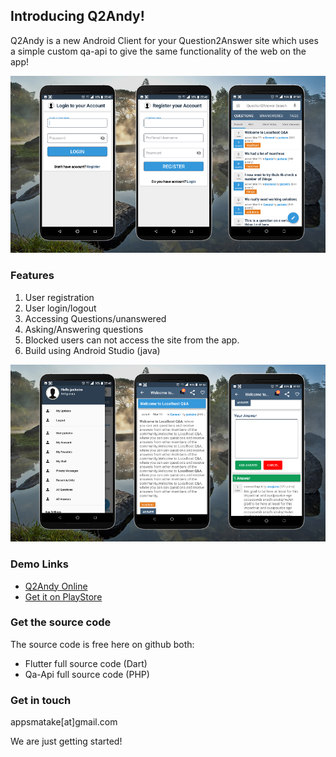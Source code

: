 ## Introducing Q2Andy!

Q2Andy is a new Android Client for your Question2Answer site which uses a simple custom qa-api to give the same functionality of the web on the app!

<img src="q2a1.png"/>

### Features
1. User registration
2. User login/logout
3. Accessing Questions/unanswered
4. Asking/Answering questions
5. Blocked users can not access the site from the app.
6. Build using Android Studio (java)

<img src="q2a2.png"/>

### Demo Links
- [Q2Andy Online](https://qtoa.appsmata.com/)
- [Get it on PlayStore](https://play.google.com/store/apps/details?id=com.appsmata.qtoa)

### Get the source code
The source code is free here on github both:
- Flutter full source code (Dart)
- Qa-Api full source code (PHP)

### Get in touch
appsmatake[at]gmail.com


We are just getting started!
